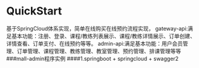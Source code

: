 # QuickStart
基于SpringCloud体系实现，简单在线购买在线预约流程实现，
gateway-api:满足基本功能：注册、登录、课程/教练列表展示、课程/教练详情展示、订单创建、详情查看、订单支付、在线预约等等。
admin-api:满足基本功能：用户会员管理、订单管理、课程管理、教练管理、教室管理、预约管理、排课管理等等
###mall-admin程序实例
####1.springboot + springcloud + swagger2
